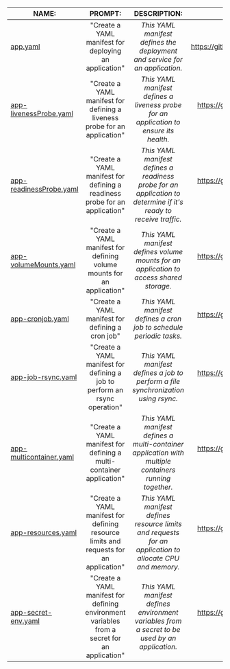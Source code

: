 **NAME:**                                                                                                        	|                                          **PROMPT:**                                         	|                                                 **DESCRIPTION:**                                                 	|                               **EXAMPLE:**                              	|
|------------------------------------------------------------------------------------------------------------------	|:--------------------------------------------------------------------------------------------:	|:----------------------------------------------------------------------------------------------------------------:	|:-----------------------------------------------------------------------:	|
| [app.yaml](https://github.com/matvrus/yamls/blob/main/examples/app.yamlyaml/app.yaml)                            	| "Create a YAML manifest for deploying an application"                                        	| _This YAML manifest defines the deployment and service for an application._                                      	|         https://github.com/matvrus/yamls/blob/main/yaml/app.yaml        	|
| [app-livenessProbe.yaml](https://raw.githubusercontent.com/matvrus/yamls/main/examples/app-livenessProbe.yaml)   	| "Create a YAML manifest for defining a liveness probe for an application"                    	| _This YAML manifest defines a liveness probe for an application to ensure its health._                           	|  https://github.com/matvrus/yamls/blob/main/yaml/app-livenessProbe.yaml 	|
| [app-readinessProbe.yaml](https://raw.githubusercontent.com/matvrus/yamls/main/examples/app-readinessProbe.yaml) 	| "Create a YAML manifest for defining a readiness probe for an application"                   	| _This YAML manifest defines a readiness probe for an application to determine if it's ready to receive traffic._ 	| https://github.com/matvrus/yamls/blob/main/yaml/app-readinessProbe.yaml 	|
| [app-volumeMounts.yaml](https://raw.githubusercontent.com/matvrus/yamls/main/examples/app-volumeMounts.yaml)     	| "Create a YAML manifest for defining volume mounts for an application"                       	| _This YAML manifest defines volume mounts for an application to access shared storage._                          	|  https://github.com/matvrus/yamls/blob/main/yaml/app-volumeMounts.yaml  	|
| [app-cronjob.yaml](https://raw.githubusercontent.com/matvrus/yamls/main/examples/app-cronjob.yaml)               	| "Create a YAML manifest for defining a cron job"                                             	| _This YAML manifest defines a cron job to schedule periodic tasks._                                              	|     https://github.com/matvrus/yamls/blob/main/yaml/app-cronjob.yaml    	|
| [app-job-rsync.yaml](https://raw.githubusercontent.com/matvrus/yamls/main/examples/app-job-rsync.yaml)           	| "Create a YAML manifest for defining a job to perform an rsync operation"                    	| _This YAML manifest defines a job to perform a file synchronization using rsync._                                	|    https://github.com/matvrus/yamls/blob/main/yaml/app-job-rsync.yaml   	|
| [app-multicontainer.yaml](https://raw.githubusercontent.com/matvrus/yamls/main/examples/app-multicontainer.yaml) 	| "Create a YAML manifest for defining a multi-container application"                          	| _This YAML manifest defines a multi-container application with multiple containers running together._            	| https://github.com/matvrus/yamls/blob/main/yaml/app-multicontainer.yaml 	|
| [app-resources.yaml](https://raw.githubusercontent.com/matvrus/yamls/main/examples/app-resources.yaml)           	| "Create a YAML manifest for defining resource limits and requests for an application"        	| _This YAML manifest defines resource limits and requests for an application to allocate CPU and memory._         	|    https://github.com/matvrus/yamls/blob/main/yaml/app-resources.yaml   	|
| [app-secret-env.yaml](https://raw.githubusercontent.com/matvrus/yamls/main/examples/app-secret-env.yaml)         	| "Create a YAML manifest for defining environment variables from a secret for an application" 	| _This YAML manifest defines environment variables from a secret to be used by an application._                   	|   https://github.com/matvrus/yamls/blob/main/yaml/app-secret-env.yaml   	|